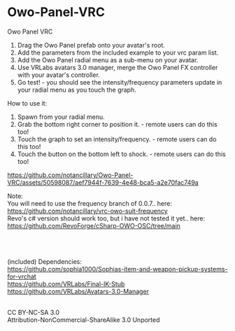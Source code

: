 # Owo-Panel-VRC
Owo Panel VRC
1. Drag the Owo Panel prefab onto your avatar's root.
2. Add the parameters from the included example to your vrc param list.
3. Add the Owo Panel radial menu as a sub-menu on your avatar.
4. Use VRLabs avatars 3.0 manager, merge the Owo Panel FX controller with your avatar's controller.
5. Go test! - you should see the intensity/frequency parameters update in your radial menu as you touch the graph. 

How to use it:

1. Spawn from your radial menu.
2. Grab the bottom right corner to position it. - remote users can do this too!
3. Touch the graph to set an intensity/frequency. - remote users can do this too!
4. Touch the button on the bottom left to shock. - remote users can do this too!



https://github.com/notancillary/Owo-Panel-VRC/assets/50598087/aef7944f-7639-4e48-bca5-a2e70fac749a



Note:<br>
You will need to use the frequency branch of 0.0.7.. here: <br>
https://github.com/notancillary/vrc-owo-suit-frequency<br>
Revo's c# version should work too, but i have not tested it yet.. here: <br>
https://github.com/RevoForge/cSharp-OWO-OSC/tree/main<br>

<br><br><br>
(included) Dependencies: <br>
https://github.com/sophia1000/Sophias-item-and-weapon-pickup-systems-for-vrchat<br>
https://github.com/VRLabs/Final-IK-Stub<br>
https://github.com/VRLabs/Avatars-3.0-Manager<br>


<br>
CC BY-NC-SA 3.0<br>
Attribution-NonCommercial-ShareAlike 3.0 Unported <br>

